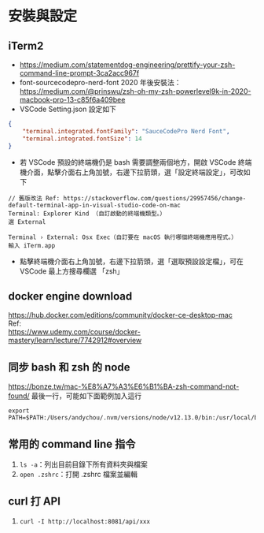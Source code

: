 # 安裝與設定

## iTerm2
- https://medium.com/statementdog-engineering/prettify-your-zsh-command-line-prompt-3ca2acc967f
- font-sourcecodepro-nerd-font 2020 年後安裝法：https://medium.com/@prinswu/zsh-oh-my-zsh-powerlevel9k-in-2020-macbook-pro-13-c85f6a409bee
- VSCode Setting.json 設定如下
```json
{    
    "terminal.integrated.fontFamily": "SauceCodePro Nerd Font",
    "terminal.integrated.fontSize": 14
}
```
- 若 VSCode 預設的終端機仍是 bash 需要調整兩個地方，開啟 VSCode 終端機介面，點擊介面右上角加號，右邊下拉箭頭，選「設定終端設定」，可改如下
```
// 舊版改法 Ref: https://stackoverflow.com/questions/29957456/change-default-terminal-app-in-visual-studio-code-on-mac
Terminal: Explorer Kind （自訂啟動的終端機類型。）
選 External

Terminal › External: Osx Exec（自訂要在 macOS 執行哪個終端機應用程式。）
輸入 iTerm.app
```
- 點擊終端機介面右上角加號，右邊下拉箭頭，選「選取預設設定檔」，可在 VSCode 最上方搜尋欄選 「zsh」

## docker engine download  
https://hub.docker.com/editions/community/docker-ce-desktop-mac  
Ref:  
https://www.udemy.com/course/docker-mastery/learn/lecture/7742912#overview  
## 同步 bash 和 zsh 的 node
https://bonze.tw/mac-%E8%A7%A3%E6%B1%BA-zsh-command-not-found/
最後一行，可能如下面範例加入這行
```
export PATH=$PATH:/Users/andychou/.nvm/versions/node/v12.13.0/bin:/usr/local/bin:/usr/bin:/bin:/usr/sbin:/sbin
```
## 常用的 command line 指令
1. ```ls -a```：列出目前目錄下所有資料夾與檔案
2. ```open .zshrc```：打開 .zshrc 檔案並編輯

## curl 打 API
1. ```curl -I http://localhost:8081/api/xxx```
